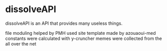 # dissolveAPI
dissolveAPI is an API that provides many useless things.

file moduling helped by PMH
used site template made by azouaoui-med
constants were calculated with y-cruncher
memes were collected from the all over the net
